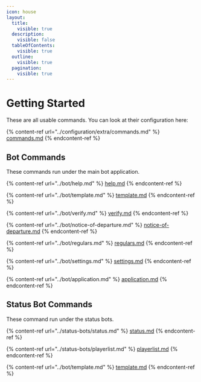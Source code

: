 ```yaml
---
icon: house
layout:
  title:
    visible: true
  description:
    visible: false
  tableOfContents:
    visible: true
  outline:
    visible: true
  pagination:
    visible: true
---
```


# Getting Started

These are all usable commands. You can look at their configuration here:

{% content-ref url="../configuration/extra/commands.md" %}
[commands.md](../configuration/extra/commands.md)
{% endcontent-ref %}

## Bot Commands

These commands run under the main bot application.

{% content-ref url="../bot/help.md" %}
[help.md](../bot/help.md)
{% endcontent-ref %}

{% content-ref url="../bot/template.md" %}
[template.md](../bot/template.md)
{% endcontent-ref %}

{% content-ref url="../bot/verify.md" %}
[verify.md](../bot/verify.md)
{% endcontent-ref %}

{% content-ref url="../bot/notice-of-departure.md" %}
[notice-of-departure.md](../bot/notice-of-departure.md)
{% endcontent-ref %}

{% content-ref url="../bot/regulars.md" %}
[regulars.md](../bot/regulars.md)
{% endcontent-ref %}

{% content-ref url="../bot/settings.md" %}
[settings.md](../bot/settings.md)
{% endcontent-ref %}

{% content-ref url="../bot/application.md" %}
[application.md](../bot/application.md)
{% endcontent-ref %}

## Status Bot Commands

These command run under the status bots.

{% content-ref url="../status-bots/status.md" %}
[status.md](../status-bots/status.md)
{% endcontent-ref %}

{% content-ref url="../status-bots/playerlist.md" %}
[playerlist.md](../status-bots/playerlist.md)
{% endcontent-ref %}

{% content-ref url="../bot/template.md" %}
[template.md](../bot/template.md)
{% endcontent-ref %}
